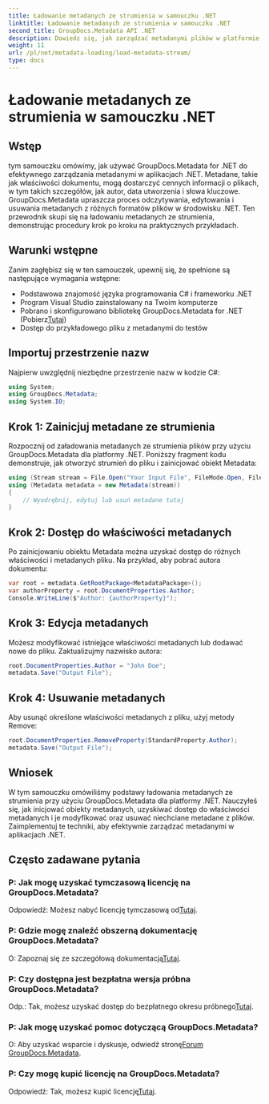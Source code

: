 ```yaml
---
title: Ładowanie metadanych ze strumienia w samouczku .NET
linktitle: Ładowanie metadanych ze strumienia w samouczku .NET
second_title: GroupDocs.Metadata API .NET
description: Dowiedz się, jak zarządzać metadanymi plików w platformie .NET za pomocą GroupDocs.Metadata. Przewodnik krok po kroku dotyczący ładowania, edytowania i usuwania metadanych ze strumieni.
weight: 11
url: /pl/net/metadata-loading/load-metadata-stream/
type: docs
---
```

# Ładowanie metadanych ze strumienia w samouczku .NET

## Wstęp
tym samouczku omówimy, jak używać GroupDocs.Metadata for .NET do efektywnego zarządzania metadanymi w aplikacjach .NET. Metadane, takie jak właściwości dokumentu, mogą dostarczyć cennych informacji o plikach, w tym takich szczegółów, jak autor, data utworzenia i słowa kluczowe. GroupDocs.Metadata upraszcza proces odczytywania, edytowania i usuwania metadanych z różnych formatów plików w środowisku .NET. Ten przewodnik skupi się na ładowaniu metadanych ze strumienia, demonstrując procedury krok po kroku na praktycznych przykładach.
## Warunki wstępne
Zanim zagłębisz się w ten samouczek, upewnij się, że spełnione są następujące wymagania wstępne:
- Podstawowa znajomość języka programowania C# i frameworku .NET
- Program Visual Studio zainstalowany na Twoim komputerze
-  Pobrano i skonfigurowano bibliotekę GroupDocs.Metadata for .NET (Pobierz[Tutaj](https://releases.groupdocs.com/metadata/net/))
- Dostęp do przykładowego pliku z metadanymi do testów

## Importuj przestrzenie nazw
Najpierw uwzględnij niezbędne przestrzenie nazw w kodzie C#:
```csharp
using System;
using GroupDocs.Metadata;
using System.IO;
```
## Krok 1: Zainicjuj metadane ze strumienia
Rozpocznij od załadowania metadanych ze strumienia plików przy użyciu GroupDocs.Metadata dla platformy .NET. Poniższy fragment kodu demonstruje, jak otworzyć strumień do pliku i zainicjować obiekt Metadata:

```csharp
using (Stream stream = File.Open("Your Input File", FileMode.Open, FileAccess.ReadWrite))
using (Metadata metadata = new Metadata(stream))
{
    // Wyodrębnij, edytuj lub usuń metadane tutaj
}
```
## Krok 2: Dostęp do właściwości metadanych
Po zainicjowaniu obiektu Metadata można uzyskać dostęp do różnych właściwości i metadanych pliku. Na przykład, aby pobrać autora dokumentu:

```csharp
var root = metadata.GetRootPackage<MetadataPackage>();
var authorProperty = root.DocumentProperties.Author;
Console.WriteLine($"Author: {authorProperty}");
```
## Krok 3: Edycja metadanych
Możesz modyfikować istniejące właściwości metadanych lub dodawać nowe do pliku. Zaktualizujmy nazwisko autora:

```csharp
root.DocumentProperties.Author = "John Doe";
metadata.Save("Output File");
```
## Krok 4: Usuwanie metadanych
Aby usunąć określone właściwości metadanych z pliku, użyj metody Remove:

```csharp
root.DocumentProperties.RemoveProperty(StandardProperty.Author);
metadata.Save("Output File");
```

## Wniosek
W tym samouczku omówiliśmy podstawy ładowania metadanych ze strumienia przy użyciu GroupDocs.Metadata dla platformy .NET. Nauczyłeś się, jak inicjować obiekty metadanych, uzyskiwać dostęp do właściwości metadanych i je modyfikować oraz usuwać niechciane metadane z plików. Zaimplementuj te techniki, aby efektywnie zarządzać metadanymi w aplikacjach .NET.

## Często zadawane pytania
### P: Jak mogę uzyskać tymczasową licencję na GroupDocs.Metadata?
 Odpowiedź: Możesz nabyć licencję tymczasową od[Tutaj](https://purchase.groupdocs.com/temporary-license/).
### P: Gdzie mogę znaleźć obszerną dokumentację GroupDocs.Metadata?
 O: Zapoznaj się ze szczegółową dokumentacją[Tutaj](https://tutorials.groupdocs.com/metadata/net/).
### P: Czy dostępna jest bezpłatna wersja próbna GroupDocs.Metadata?
 Odp.: Tak, możesz uzyskać dostęp do bezpłatnego okresu próbnego[Tutaj](https://releases.groupdocs.com/).
### P: Jak mogę uzyskać pomoc dotyczącą GroupDocs.Metadata?
 O: Aby uzyskać wsparcie i dyskusje, odwiedź stronę[Forum GroupDocs.Metadata](https://forum.groupdocs.com/c/metadata/14).
### P: Czy mogę kupić licencję na GroupDocs.Metadata?
 Odpowiedź: Tak, możesz kupić licencję[Tutaj](https://purchase.groupdocs.com/buy).